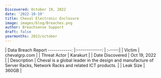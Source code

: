 ```yaml
---
Discovered: October 19, 2022
date: '2022-10-19'
title: Cheval Electronic Enclosure
image: images/blog/Breaches.png
author: Breachsense Support
draft: false
yearmonths: 2022/october
---
```



| Data Breach Report
------------:     |:-------------:    | :-----:|
| Victim      | chevalgrp.com      | 
| Threat Actor      | Karakurt      | 
| Date Discovered      | Oct 19, 2022      | 
| Description      | Cheval is a global leader in the design and manufacture of Server Racks, Network Racks and related ICT products.      | 
| Leak Size      | 360GB      | 

